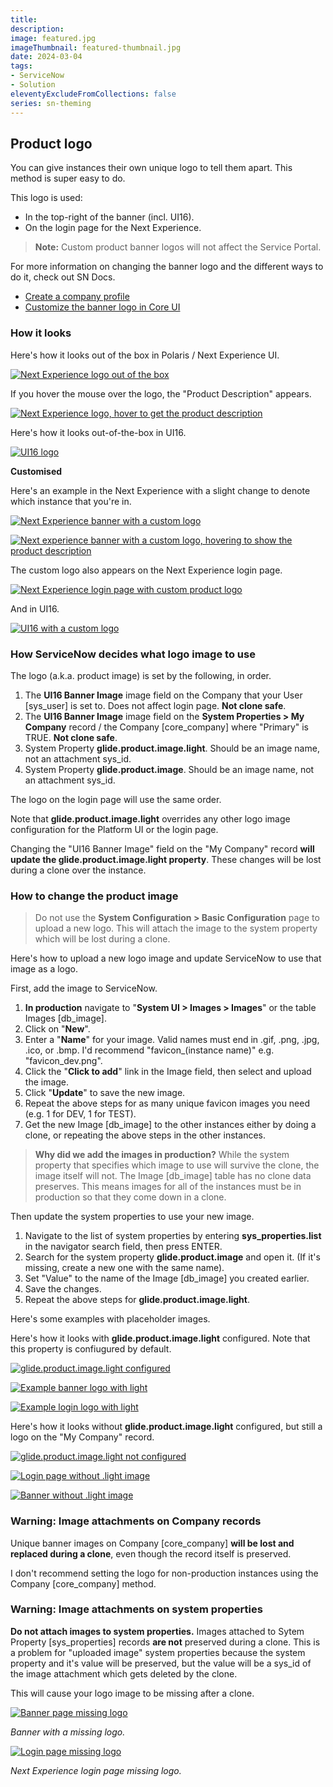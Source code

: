 ```yaml
---
title: 
description: 
image: featured.jpg
imageThumbnail: featured-thumbnail.jpg
date: 2024-03-04
tags:
- ServiceNow
- Solution
eleventyExcludeFromCollections: false
series: sn-theming
---
```


## Product logo
You can give instances their own unique logo to tell them apart. This method is super easy to do.

This logo is used:
* In the top-right of the banner (incl. UI16).
* On the login page for the Next Experience.

> **Note:** Custom product banner logos will not affect the Service Portal.

For more information on changing the banner logo and the different ways to do it, check out SN Docs.
* [Create a company profile](https://docs.servicenow.com/bundle/washingtondc-platform-user-interface/page/administer/navigation-and-ui/task/t_CreateACompanyProfile.html)
* [Customize the banner logo in Core UI](https://docs.servicenow.com/bundle/washingtondc-platform-user-interface/page/administer/navigation-and-ui/task/t_CustomizeTheLogoInSysProps.html)

### How it looks

Here's how it looks out of the box in Polaris / Next Experience UI.

[![Next Experience logo out of the box](banner-logo-polaris.png)](banner-logo-polaris.png)

If you hover the mouse over the logo, the "Product Description" appears.

[![Next Experience logo, hover to get the product description](banner-logo-polaris-hover.png)](banner-logo-polaris-hover.png)

Here's how it looks out-of-the-box in UI16.

[![UI16 logo](banner-logo-ui16.png)](banner-logo-ui16.png)

**Customised**

Here's an example in the Next Experience with a slight change to denote which instance that you're in.

[![Next Experience banner with a custom logo](banner-logo-polaris-custom.png)](banner-logo-polaris-custom.png)

[![Next experience banner with a custom logo, hovering to show the product description](banner-logo-polaris-custom-hover.png)](banner-logo-polaris-custom-hover.png)

The custom logo also appears on the Next Experience login page.

[![Next Experience login page with custom product logo](login-product-image.png)](login-product-image.png)

And in UI16.

[![UI16 with a custom logo](banner-logo-ui16-custom.png)](banner-logo-ui16-custom.png)

### How ServiceNow decides what logo image to use
The logo (a.k.a. product image) is set by the following, in order.
1. The **UI16 Banner Image** image field on the Company that your User [sys_user] is set to. Does not affect login page. **Not clone safe**.
1. The **UI16 Banner Image** image field on the **System Properties > My Company** record / the Company [core_company] where "Primary" is TRUE. **Not clone safe**.
1. System Property **glide.product.image.light**. Should be an image name, not an attachment sys_id.
1. System Property **glide.product.image**. Should be an image name, not an attachment sys_id.

The logo on the login page will use the same order.

Note that **glide.product.image.light** overrides any other logo image configuration for the Platform UI or the login page.

Changing the "UI16 Banner Image" field on the "My Company" record **will update the glide.product.image.light property**. These changes will be lost during a clone over the instance.

### How to change the product image
> Do not use the **System Configuration > Basic Configuration** page to upload a new logo. This will attach the image to the system property which will be lost during a clone.

Here's how to upload a new logo image and update ServiceNow to use that image as a logo.

First, add the image to ServiceNow.
1. **In production** navigate to "**System UI &gt; Images > Images**" or the table Images [db_image].
1. Click on "**New**".
1. Enter a "**Name**" for your image. Valid names must end in .gif, .png, .jpg, .ico, or .bmp. I'd recommend "favicon_(instance name)" e.g. "favicon_dev.png".
1. Click the "**Click to add**" link in the Image field, then select and upload the image.
1. Click "**Update**" to save the new image.
1. Repeat the above steps for as many unique favicon images you need (e.g. 1 for DEV, 1 for TEST).
1. Get the new Image [db_image] to the other instances either by doing a clone, or repeating the above steps in the other instances.

> **Why did we add the images in production?**
> While the system property that specifies which image to use will survive the clone, the image itself will not. The Image [db_image] table has no clone data preserves. This means images for all of the instances must be in production so that they come down in a clone.

Then update the system properties to use your new image.
1. Navigate to the list of system properties by entering **sys_properties.list** in the navigator search field, then press ENTER.
1. Search for the system property **glide.product.image** and open it. (If it's missing, create a new one with the same name).
1. Set "Value" to the name of the Image [db_image] you created earlier.
1. Save the changes.
1. Repeat the above steps for **glide.product.image.light**.

Here's some examples with placeholder images.

Here's how it looks with **glide.product.image.light** configured. Note that this property is confiugured by default.

[![glide.product.image.light configured](properties-product-image.png)](properties-product-image.png)

[![Example banner logo with light](example-login-logo-with-light.png)](example-login-logo-with-light.png)

[![Example login logo with light](example-banner-logo-with-light.png)](example-login-logo-with-light.png)

Here's how it looks without **glide.product.image.light** configured, but still a logo on the "My Company" record.

[![glide.product.image.light not configured](properties-product-image-without-light.png)](properties-product-image-without-light.png)

[![Login page without .light image](example-login-logo-without-light.png)](example-login-logo-without-light.png)

[![Banner without .light image](example-banner-logo-without-light.png)](example-banner-logo-without-light.png)

### Warning: Image attachments on Company records
Unique banner images on Company [core_company] **will be lost and replaced during a clone**, even though the record itself is preserved.

I don't recommend setting the logo for non-production instances using the Company [core_company] method.

### Warning: Image attachments on system properties

**Do not attach images to system properties.** Images attached to Sytem Property [sys_properties] records **are not** preserved during a clone. This is a problem for "uploaded image" system properties because the system property and it's value will be preserved, but the value will be a sys_id of the image attachment which gets deleted by the clone. 

This will cause your logo image to be missing after a clone.

[![Banner page missing logo](banner-missing-logo.png)](banner-missing-logo.png)

*Banner with a missing logo.*

[![Login page missing logo](login-missing-logo.png)](login-missing-logo.png)

*Next Experience login page missing logo.*